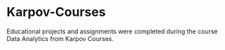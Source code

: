 # Karpov-Courses
Educational projects and assignments were completed during the course Data Analytics from Karpov Courses.
